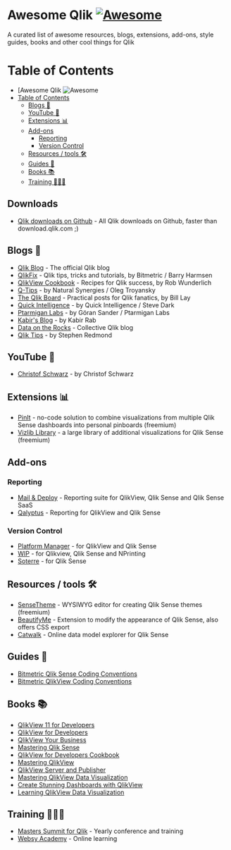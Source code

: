 [awesome-link]:  https://github.com/sindresorhus/awesome
[awesome-badge]: https://cdn.rawgit.com/sindresorhus/awesome/d7305f38d29fed78fa85652e3a63e154dd8e8829/media/badge.svg

# Awesome Qlik [![Awesome][awesome-badge]][awesome-link]
A curated list of awesome resources, blogs, extensions, add-ons, style guides, books and other cool things for Qlik

# Table of Contents
- [Awesome Qlik ![Awesome](#awesome-qlik-awesomeawesome-link)
- [Table of Contents](#table-of-contents)
  - [Blogs 📑](#blogs-)
  - [YouTube 🎥](#youtube-)
  - [Extensions 📊](#extensions-)
  - [Add-ons](#add-ons)
    - [Reporting](#reporting)
    - [Version Control](#version-control)
  - [Resources / tools 🛠](#resources--tools-)
  - [Guides 📘](#guides-)
  - [Books 📚](#books-)
  - [Training 👨🏻‍🏫](#training-)


## Downloads
- [Qlik downloads on Github](https://github.com/qlik-download) - All Qlik downloads on Github, faster than download.qlik.com ;)

## Blogs 📑
- [Qlik Blog](https://www.qlik.com/blog/) - The official Qlik blog
- [QlikFix](http://www.qlikfix.com) - Qlik tips, tricks and tutorials, by Bitmetric / Barry Harmsen
- [QlikView Cookbook](https://qlikviewcookbook.com/) - Recipes for Qlik success, by Rob Wunderlich
- [Q-Tips](https://www.naturalsynergies.com/blog/) - by Natural Synergies / Oleg Troyansky
- [The Qlik Board](http://qlikboard.com/) - Practical posts for Qlik fanatics, by Bill Lay
- [Quick Intelligence](https://www.quickintelligence.co.uk/blog/) - by Quick Intelligence / Steve Dark
- [Ptarmigan Labs](https://ptarmiganlabs.com/topics/qlik-sense/) - by Göran Sander / Ptarmigan Labs
- [Kabir's Blog](https://kabonline.net/category/qlik/qlik-sense/) - by Kabir Rab
- [Data on the Rocks](https://dataonthe.rocks/) - Collective Qlik blog
- [Qlik Tips](https://www.qliktips.com/) - by Stephen Redmond

## YouTube 🎥
- [Christof Schwarz](https://www.quickintelligence.co.uk/blog/) - by Christof Schwarz


## Extensions 📊
- [PinIt](https://getpinit.com) - no-code solution to combine visualizations from multiple Qlik Sense dashboards into personal pinboards (freemium)
- [Vizlib Library](https://home.vizlib.com/vizlib-library-for-qlik-sense/) - a large library of additional visualizations for Qlik Sense (freemium)

## Add-ons
### Reporting
- [Mail & Deploy](https://www.mail-and-deploy.com/) - Reporting suite for QlikView, Qlik Sense and Qlik Sense SaaS
- [Qalyptus](https://www.qalyptus.com/) - Reporting for QlikView and Qlik Sense

### Version Control
- [Platform Manager](https://www.platformmanager.com/) - for QlikView and Qlik Sense
- [WIP](https://www.ebiexperts.com/qlik-source-control/) - for Qlikview, Qlik Sense and NPrinting
- [Soterre](https://motio.com/products/soterre/soterre-for-qlik-sense/) - for Qlik Sense

## Resources / tools 🛠
- [SenseTheme](https://sensetheme.com) - WYSIWYG editor for creating Qlik Sense themes (freemium)
- [BeautifyMe](https://github.com/iviasensio/BeautifyMe) - Extension to modify the appearance of Qlik Sense, also offers CSS export
- [Catwalk](https://catwalk.qlik.dev/?engine_url=wss://sense-demo.qlik.com/app/069279ac-a7e8-4405-826d-0cd3de7d48e0) - Online data model explorer for Qlik Sense


## Guides 📘
- [Bitmetric Qlik Sense Coding Conventions](http://www.qlikfix.com/2021/12/06/bitmetric-qlik-sense-coding-conventions-free-download/)
- [Bitmetric QlikView Coding Conventions](http://www.bitmetric.nl/bitmetric-qlikview-coding-conventions/)


## Books 📚
- [QlikView 11 for Developers](https://www.packtpub.com/product/qlikview-11-for-developers/9781849686068)
- [QlikView for Developers](https://www.packtpub.com/product/qlikview-for-developers/9781786469847)
- [QlikView Your Business](https://www.oreilly.com/library/view/qlikview-your-business/9781118949559/)
- [Mastering Qlik Sense](https://www.packtpub.com/product/mastering-qlik-sense/9781783554027)
- [QlikView for Developers Cookbook](https://www.packtpub.com/product/qlikview-for-developers-cookbook/9781782179733)
- [Mastering QlikView](https://www.packtpub.com/product/mastering-qlikview/9781782173298)
- [QlikView Server and Publisher](https://www.packtpub.com/product/qlikview-server-and-publisher/9781782179856)
- [Mastering QlikView Data Visualization](https://www.packtpub.com/product/mastering-qlikview-data-visualization/9781782173250)
- [Create Stunning Dashboards with QlikView](https://www.packtpub.com/product/creating-stunning-dashboards-with-qlikview/9781782175735)
- [Learning QlikView Data Visualization](https://www.packtpub.com/product/learning-qlikview-data-visualization/9781782179894)


## Training 👨🏻‍🏫
- [Masters Summit for Qlik](https://masterssummit.com/) - Yearly conference and training
- [Websy Academy](https://websy.academy/) - Online learning

